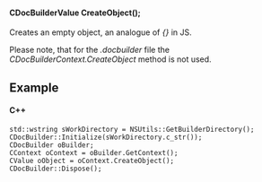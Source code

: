 #### CDocBuilderValue CreateObject();

Creates an empty object, an analogue of *{}* in JS.

Please note, that for the *.docbuilder* file the *CDocBuilderContext.CreateObject* method is not used.

## Example

#### C++

```
std::wstring sWorkDirectory = NSUtils::GetBuilderDirectory();
CDocBuilder::Initialize(sWorkDirectory.c_str());
CDocBuilder oBuilder;
CContext oContext = oBuilder.GetContext();
CValue oObject = oContext.CreateObject();
CDocBuilder::Dispose();
```
